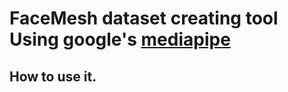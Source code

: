 # FaceMesh dataset creating tool Using google's [mediapipe](https://google.github.io/mediapipe/solutions/face_mesh.html)
## How to use it.
